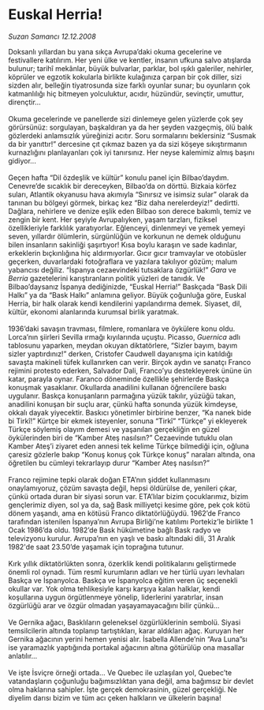 # Euskal Herria!

*Suzan Samancı 12.12.2008*

<div class="taraf_structure_2col_1zq">
<div class="margen_n">



 <p>Doksanlı yıllardan bu yana sıkça Avrupa’daki okuma gecelerine ve festivallere katılırım. Her yeni ülke ve kentler, insanın ufkuna salvo atışlarda bulunur; tarihî mekânlar, büyük bulvarlar, parklar, bol ışıklı galeriler, nehirler, köprüler ve egzotik kokularla birlikte kulağınıza çarpan bir çok diller, sizi sizden alır, belleğin tiyatrosunda size farklı oyunlar sunar; bu oyunların çok katmanlılığı hiç bitmeyen yolculuktur, acıdır, hüzündür, sevinçtir, umuttur, dirençtir... <br/><br/>Okuma gecelerinde ve panellerde sizi dinlemeye gelen yüzlerde çok şey görürsünüz: sorgulayan, başkaldıran ya da her şeyden vazgeçmiş, ölü balık gözlerdeki anlamsızlık yüreğinizi acıtır. Soru sormalarını beklersiniz “Susmak da bir yanıttır!” dercesine çıt çıkmaz bazen ya da sizi köşeye sıkıştırmanın kurnazlığını planlayanları çok iyi tanırsınız. Her neyse kalemimiz almış başını gidiyor... <br/><br/>Geçen hafta “Dil özdeşlik ve kültür” konulu panel için Bilbao’daydım. Cenevre’de sıcaklık bir dereceyken, Bilbao’da on dörttü. Bizkaia körfez suları, Atlantik okyanusu hava akımıyla “Sınırsız ve isimsiz sular” olarak da tanınan bu bölgeyi görmek, birkaç kez “Biz daha nerelerdeyiz!” dedirtti. Dağlara, nehirlere ve denize eşlik eden Bilbao son derece bakımlı, temiz ve zengin bir kent. Her şeyiyle Avrupalıyken, yaşam tarzları, fiziksel özellikleriyle farklılık yaratıyorlar. Eğlenceyi, dinlenmeyi ve yemek yemeyi seven, yıllardır ölümlerin, sürgünlüğün ve korkunun ne demek olduğunu bilen insanların sakinliği şaşırtıyor! Kısa boylu karaşın ve sade kadınlar, erkeklerin bıçkınlığına hiç aldırmıyorlar. Gıcır gıcır tramvaylar ve otobüsler geçerken, duvarlardaki fotoğraflara ve yazılara takılıyor gözüm; malum yabancısı değiliz. “İspanya cezaevindeki tutsaklara özgürlük!” <i>Gara</i> ve <i>Berria</i> gazetelerini karıştıranların politik yüzleri de tanıdık. Ve Bilbao’daysanız İspanya dediğinizde, “Euskal Herria!” Baskçada “Bask Dili Halkı” ya da “Bask Halkı” anlamına geliyor. Büyük çoğunluğa göre, Euskal Herria, bir halk olarak kendi kendilerini yapılandırma demek. Siyaset, dil, kültür, ekonomi alanlarında kurumsal birlik yaratmak. <br/><br/>1936’daki savaşın travması, filmlere, romanlara ve öykülere konu oldu. Lorca’nın şiirleri Sevilla ırmağı kıyılarında uçuştu. Picasso, <i>Guernica</i> adlı tablosunu yaparken, meydan okuyan diktatörlere, “Sizler bayım, bayım sizler yaptırdınız!” derken, Cristofer Caudwell dayanışma için katıldığı savaşta makineli tüfek kullanırken can verir. Birçok aydın ve sanatçı Franco rejimini protesto ederken, Salvador Dali, Franco’yu destekleyerek ününe ün katar, parayla oynar. Faranco döneminde özellikle şehirlerde Baskça konuşmak yasaklanır. Okullarda anadilini kullanan öğrencilere baskı uygulanır. Baskça konuşanların parmağına yüzük takılır, yüzüğü takan, anadilini konuşan bir suçlu arar, çünkü hafta sonunda yüzük kimdeyse, okkalı dayak yiyecektir. Baskıcı yönetimler birbirine benzer, “Ka nanek bide bi Tirkî!” Kürtçe bir ekmek isteyenler, sonuna “Tirkî” “Türkçe” yi ekleyerek Türkçe söylemiş olayım demesi ve yaşanılan gerçekliğin en güzel öykülerinden biri de “Kamber Ateş nasılsın?” Cezaevinde tutuklu olan Kamber Ateş’i ziyaret eden annesi tek kelime Türkçe bilmediği için, oğluna çaresiz gözlerle bakıp “Konuş konuş çok Türkçe konuş” naraları altında, ona öğretilen bu cümleyi tekrarlayıp durur “Kamber Ateş nasılsın?” <br/><br/>Franco rejimine tepki olarak doğan ETA’nın şiddet kullanmasını onaylamıyoruz, çözüm savaşta değil, hepsi öldürülse de, yenileri çıkar, çünkü ortada duran bir siyasi sorun var. ETA’lılar bizim çocuklarımız, bizim gençlerimiz diyen, sol ya da, sağ Bask milliyetçi kesime göre, pek çok kötü dönem yaşandı, ama en kötüsü Franco diktatörlüğüydü. 1962’de Franco tarafından istenilen İspanya’nın Avrupa Birliği’ne katılımı Portekiz’le birlikte 1 Ocak 1986’da oldu. 1982’de Bask hükümetine bağlı Bask radyo ve televizyonu kurulur. Avrupa’nın en yaşlı ve baskı altındaki dili, 31 Aralık 1982'de saat 23.50’de yaşamak için toprağına tutunur. <br/><br/>Kırk yıllık diktatörlükten sonra, özerklik kendi politikalarını geliştirmede önemli rol oynadı. Tüm resmî kurumların adları ve her türlü uyarı levhaları Baskça ve İspanyolca. Baskça ve İspanyolca eğitim veren üç seçenekli okullar var. Yok olma tehlikesiyle karşı karşıya kalan halklar, kendi koşullarına uygun örgütlenmeye yönelip, liderlerini yaratırlar, insan özgürlüğü arar ve özgür olmadan yaşayamayacağını bilir çünkü... <br/><br/>Ve Gernika ağacı, Basklıların geleneksel özgürlüklerinin sembolü. Siyasi temsilcilerin altında toplanıp tartıştıkları, karar aldıkları ağaç. Kuruyan her Gernika ağacının yerini hemen yenisi alır. İsabella Allende’nin “Ava Luna”sı ise yaramazlık yaptığında portakal ağacının altına götürülüp ona masallar anlatılır... <br/><br/>Ve işte İsviçre örneği ortada... Ve Quebec ile uzlaşılan yol, Quebec’te vatandaşların çoğunluğu bağımsızlıktan yana değil, ama bağımsız bir devlet olma haklarına sahipler. İşte gerçek demokrasinin, güzel gerçekliği. Ne diyelim darısı bizim ve tüm acı çeken halkların ve ülkelerin başına!</p>

<br/>


<div id="taraf_not">
</div>

</div>


</div>
